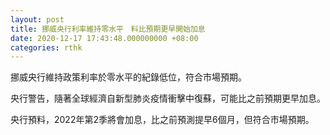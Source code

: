 ```yaml
---
layout: post
title: 挪威央行利率維持零水平　料比預期更早開始加息
date: 2020-12-17 17:43:48.000000000 +08:00
categories: rthk
---
```


挪威央行維持政策利率於零水平的紀錄低位，符合市場預期。

央行警告，隨著全球經濟自新型肺炎疫情衝擊中復蘇，可能比之前預期更早加息。

央行預料，2022年第2季將會加息，比之前預測提早6個月，但符合市場預期。
